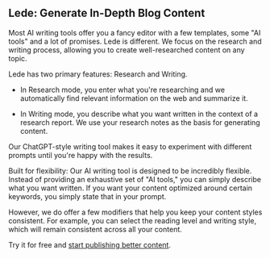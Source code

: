 ## Lede: Generate In-Depth Blog Content

Most AI writing tools offer you a fancy editor with a few templates, some "AI tools" and a lot of promises. Lede is different. We focus on the research and writing process, allowing you to create well-researched content on any topic.

Lede has two primary features: Research and Writing.
- In Research mode, you enter what you're researching and we automatically find relevant information on the web and summarize it.

- In Writing mode, you describe what you want written in the context of a research report. We use your research notes as the basis for generating content.

Our ChatGPT-style writing tool makes it easy to experiment with different prompts until you're happy with the results.

Built for flexibility: Our AI writing tool is designed to be incredibly flexible. Instead of providing an exhaustive set of "AI tools," you can simply describe what you want written. If you want your content optimized around certain keywords, you simply state that in your prompt.

However, we do offer a few modifiers that help you keep your content styles consistent. For example, you can select the reading level and writing style, which will remain consistent across all your content.

Try it for free and [start publishing better content](https://thelede.ai).
